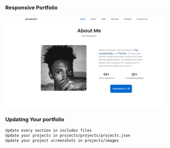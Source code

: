 ### Responsive Portfolio

<img src="./images/portfolio.png">

### Updating Your portfolio
    Update every section in includes files
    Update your projects in projects/projects/projects.json
    Update your project screenshots in projects/images
    



